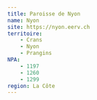 ```yaml
---
title: Paroisse de Nyon
name: Nyon
site: https://nyon.eerv.ch
territoire:
    - Crans
    - Nyon
    - Prangins
NPA:
    - 1197
    - 1260
    - 1299
region: La Côte
---
```

